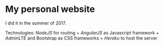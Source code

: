 # My personal website

I did it in the summer of 2017. 

Technologies: *NodeJS* for routing + *AngularJS* as Javascript framework + *AdminLTE* and Bootstrap as CSS frameworks + *Heroku* to host the server 



